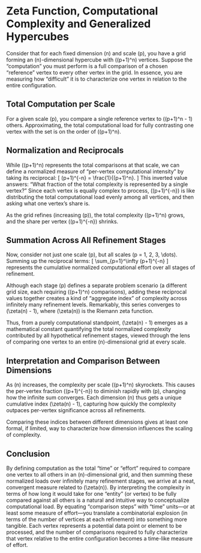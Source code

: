 # Zeta Function, Computational Complexity and Generalized Hypercubes

Consider that for each fixed dimension \(n\) and scale \(p\), you have a grid forming an \(n\)-dimensional hypercube with \((p+1)^n\) vertices. Suppose the “computation” you must perform is a full comparison of a chosen “reference” vertex to every other vertex in the grid. In essence, you are measuring how “difficult” it is to characterize one vertex in relation to the entire configuration.

## Total Computation per Scale
For a given scale \(p\), you compare a single reference vertex to \((p+1)^n - 1\) others. Approximating, the total computational load for fully contrasting one vertex with the set is on the order of \((p+1)^n\).

## Normalization and Reciprocals
While \((p+1)^n\) represents the total comparisons at that scale, we can define a normalized measure of “per-vertex computational intensity” by taking its reciprocal:
\[
(p+1)^{-n} = \frac{1}{(p+1)^n}.
\]
This inverted value answers: “What fraction of the total complexity is represented by a single vertex?” Since each vertex is equally complex to process, \((p+1)^{-n}\) is like distributing the total computational load evenly among all vertices, and then asking what one vertex’s share is.

As the grid refines (increasing \(p\)), the total complexity \((p+1)^n\) grows, and the share per vertex \((p+1)^{-n}\) shrinks.

## Summation Across All Refinement Stages
Now, consider not just one scale \(p\), but all scales \(p = 1, 2, 3, \dots\). Summing up the reciprocal terms:
\[
\sum_{p=1}^\infty (p+1)^{-n}
\]
represents the cumulative normalized computational effort over all stages of refinement.

Although each stage \(p\) defines a separate problem scenario (a different grid size, each requiring \((p+1)^n\) comparisons), adding these reciprocal values together creates a kind of “aggregate index” of complexity across infinitely many refinement levels. Remarkably, this series converges to \(\zeta(n) - 1\), where \(\zeta(n)\) is the Riemann zeta function.

Thus, from a purely computational standpoint, \(\zeta(n) - 1\) emerges as a mathematical constant quantifying the total normalized complexity contributed by all hypothetical refinement stages, viewed through the lens of comparing one vertex to an entire \(n\)-dimensional grid at every scale.

## Interpretation and Comparison Between Dimensions
As \(n\) increases, the complexity per scale \((p+1)^n\) skyrockets. This causes the per-vertex fraction \((p+1)^{-n}\) to diminish rapidly with \(p\), changing how the infinite sum converges. Each dimension \(n\) thus gets a unique cumulative index \(\zeta(n) - 1\), capturing how quickly the complexity outpaces per-vertex significance across all refinements.

Comparing these indices between different dimensions gives at least one formal, if limited, way to characterize how dimension influences the scaling of complexity.

## Conclusion
By defining computation as the total “time” or “effort” required to compare one vertex to all others in an \(n\)-dimensional grid, and then summing these normalized loads over infinitely many refinement stages, we arrive at a neat, convergent measure related to \(\zeta(n)\). By interpreting the complexity in terms of how long it would take for one “entity” (or vertex) to be fully compared against all others is a natural and intuitive way to conceptualize computational load. By equating “comparison steps” with “time” units—or at least some measure of effort—you translate a combinatorial explosion (in terms of the number of vertices at each refinement) into something more tangible. Each vertex represents a potential data point or element to be processed, and the number of comparisons required to fully characterize that vertex relative to the entire configuration becomes a time-like measure of effort.

